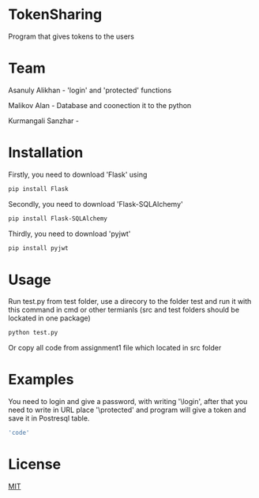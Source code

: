 # TokenSharing
Program that gives tokens to the users 

# Team
Asanuly Alikhan - 'login' and 'protected' functions 

Malikov Alan - Database and coonection it to the python

Kurmangali Sanzhar -

# Installation
Firstly, you need to download 'Flask' 
using
```bash
pip install Flask
```
Secondly, you need to download 'Flask-SQLAlchemy' 
```bash
pip install Flask-SQLAlchemy
```
Thirdly, you need to download 'pyjwt'
```bash
pip install pyjwt
```
# Usage
Run test.py from test folder, use a direcory to the folder test and run it with this command in cmd or other termianls (src and test folders should be lockated in one package)
``` bash
python test.py
```
Or copy all code from assignment1 file which located in src folder 
# Examples
You need to login and give a password, with writing '\login', after that you need to write in URL place '\protected' and program will give a token and save it in Postresql table.
``` bash
'code'
```
# License
[MIT](https://choosealicense.com/licenses/mit/)
